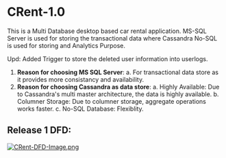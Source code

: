 # CRent-1.0
This is a Multi Database desktop based car rental application. MS-SQL Server is used for storing the transactional data where Cassandra No-SQL is used for storing and Analytics Purpose.

Upd: Added Trigger to store the deleted user information into userlogs.

1. **Reason for choosing MS SQL Server**: 
     a. For transactional data store as it provides more consistancy and availability.
2. **Reason for choosing Cassandra as data store**:
     a. Highly Available: Due to Cassandra's multi master architecture, the data is highly available.
     b. Columner Storage: Due to columner storage, aggregate operations works faster.
     c. No-SQL Database: Flexiblity.
            
## Release 1 DFD:
[![CRent-DFD-Image.png](https://i.postimg.cc/vZB2R5J8/CRent-DFD-Image.png)](https://postimg.cc/XpRkdBNt)
